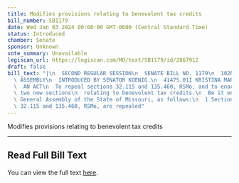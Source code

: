 ```yaml
---
title: Modifies provisions relating to benevolent tax credits
bill_number: SB1179
date: Wed Jan 03 2024 00:00:00 GMT-0600 (Central Standard Time)
status: Introduced
chamber: Senate
sponsor: Unknown
vote_summary: Unavailable
legiscan_url: https://legiscan.com/MO/text/SB1179/id/2867912
draft: false
bill_text: "|\n  SECOND REGULAR SESSION\n  SENATE BILL NO. 1179\n  102ND GENERA L\
  \ ASSEMBLY\n  INTRODUCED BY SENATOR KOENIG.\n  4147S.01I KRISTINA MARTIN, Secretary\n\
  \  AN ACT\n  To repeal sections 32.115 and 135.460, RSMo, and to enact in lieu thereof\
  \ two new sections\n  relating to benevolent tax credits.\n  Be it enacted by the\
  \ General Assembly of the State of Missouri, as follows:\n  1 Section A. Sections\
  \ 32.115 and 135.460, RSMo, are repealed"
---
```

Modifies provisions relating to benevolent tax credits

---

## Read Full Bill Text

You can view the full text [here](https://legiscan.com/MO/text/SB1179/id/2867912).
